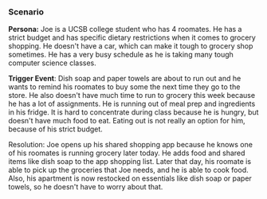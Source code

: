 ### Scenario

**Persona:**
Joe is a UCSB college student who has 4 roomates. He has a strict budget and has specific dietary restrictions when it comes to grocery shopping. He doesn't have a car, which can make it tough to grocery shop sometimes. He has a very busy schedule as he is taking many tough computer science classes.

**Trigger Event**:
Dish soap and paper towels are about to run out and he wants to remind his roomates to buy some the next time they go to the store. He also doesn't have much time to run to grocery this week because he has a lot of assignments. He is running out of meal prep and ingredients in his fridge. It is hard to concentrate during class because he is hungry, but doesn't have much food to eat. Eating out is not really an option for him, because of his strict budget.

Resolution:
Joe opens up his shared shopping app because he knows one of his roomates is running grocery later today. He adds food and shared items like dish soap to the app shopping list. Later that day, his roomate is able to pick up the groceries that Joe needs, and he is able to cook food. Also, his apartment is now restocked on essentials like dish soap or paper towels, so he doesn't have to worry about that.
